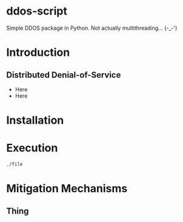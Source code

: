 # ddos-script
Simple DDOS package in Python. Not actually multithreading... (-_-')
# Introduction
## Distributed Denial-of-Service
- Here
- Here
# Installation
# Execution
```bash
./file
```
# Mitigation Mechanisms
## Thing
